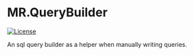 # MR.QueryBuilder
[![License](https://img.shields.io/badge/license-MIT-blue.svg)](https://opensource.org/licenses/MIT)

An sql query builder as a helper when manually writing queries.
